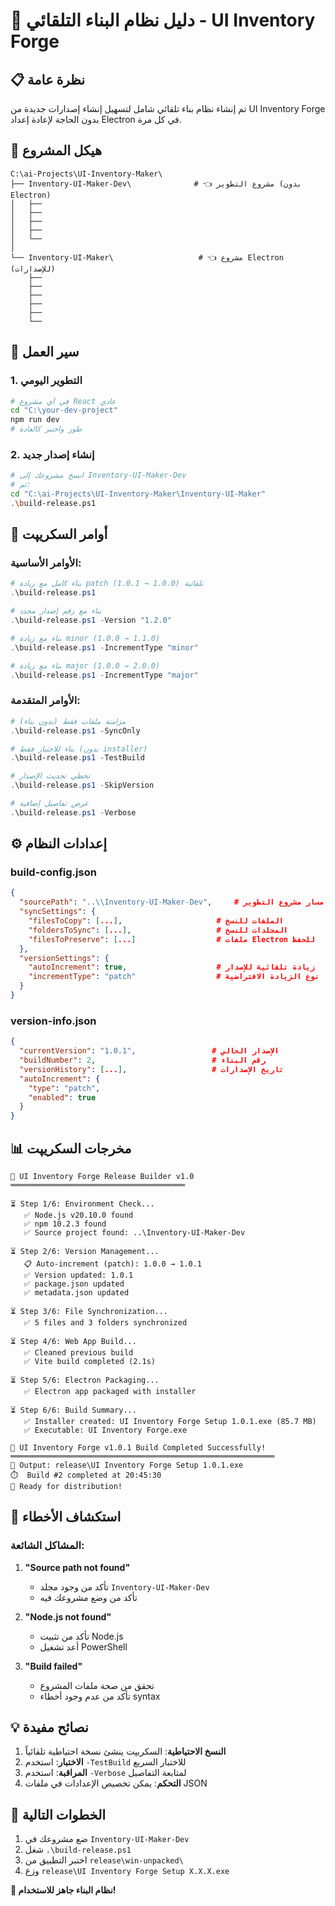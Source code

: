 # 🚀 دليل نظام البناء التلقائي - UI Inventory Forge

## 📋 نظرة عامة

تم إنشاء نظام بناء تلقائي شامل لتسهيل إنشاء إصدارات جديدة من UI Inventory Forge بدون الحاجة لإعادة إعداد Electron في كل مرة.

## 📁 هيكل المشروع

```
C:\ai-Projects\UI-Inventory-Maker\
├── Inventory-UI-Maker-Dev\              # 👈 مشروع التطوير (بدون Electron)
│   ├── 
│   ├── 
│   ├── 
│   ├── 
│   └── 
│
└── Inventory-UI-Maker\                   # 👈 مشروع Electron (للإصدارات)
    ├── 
    ├── 
    ├──
    ├── 
    ├──  
    └──                     
```

## 🔄 سير العمل

### 1. التطوير اليومي
```bash
# في أي مشروع React عادي
cd "C:\your-dev-project"
npm run dev
# طور واختبر كالعادة
```

### 2. إنشاء إصدار جديد
```bash
# انسخ مشروعك إلى Inventory-UI-Maker-Dev
# ثم:
cd "C:\ai-Projects\UI-Inventory-Maker\Inventory-UI-Maker"
.\build-release.ps1
```

## 🎯 أوامر السكريپت

### الأوامر الأساسية:
```powershell
# بناء كامل مع زيادة patch تلقائية (1.0.0 → 1.0.1)
.\build-release.ps1

# بناء مع رقم إصدار محدد
.\build-release.ps1 -Version "1.2.0"

# بناء مع زيادة minor (1.0.0 → 1.1.0)
.\build-release.ps1 -IncrementType "minor"

# بناء مع زيادة major (1.0.0 → 2.0.0)  
.\build-release.ps1 -IncrementType "major"
```

### الأوامر المتقدمة:
```powershell
# مزامنة ملفات فقط (بدون بناء)
.\build-release.ps1 -SyncOnly

# بناء للاختبار فقط (بدون installer)
.\build-release.ps1 -TestBuild

# تخطي تحديث الإصدار
.\build-release.ps1 -SkipVersion

# عرض تفاصيل إضافية
.\build-release.ps1 -Verbose
```

## ⚙️ إعدادات النظام

### build-config.json
```json
{
  "sourcePath": "..\\Inventory-UI-Maker-Dev",     # مسار مشروع التطوير
  "syncSettings": {
    "filesToCopy": [...],                     # الملفات للنسخ
    "foldersToSync": [...],                   # المجلدات للنسخ
    "filesToPreserve": [...]                  # ملفات Electron للحفظ
  },
  "versionSettings": {
    "autoIncrement": true,                    # زيادة تلقائية للإصدار
    "incrementType": "patch"                  # نوع الزيادة الافتراضية
  }
}
```

### version-info.json
```json
{
  "currentVersion": "1.0.1",                 # الإصدار الحالي
  "buildNumber": 2,                          # رقم البناء
  "versionHistory": [...],                   # تاريخ الإصدارات
  "autoIncrement": {
    "type": "patch",
    "enabled": true
  }
}
```

## 📊 مخرجات السكريپت

```
🚀 UI Inventory Forge Release Builder v1.0
═══════════════════════════════════════

⏳ Step 1/6: Environment Check...
   ✅ Node.js v20.10.0 found
   ✅ npm 10.2.3 found
   ✅ Source project found: ..\Inventory-UI-Maker-Dev

⏳ Step 2/6: Version Management...
   📋 Auto-increment (patch): 1.0.0 → 1.0.1
   ✅ Version updated: 1.0.1
   ✅ package.json updated
   ✅ metadata.json updated

⏳ Step 3/6: File Synchronization...
   ✅ 5 files and 3 folders synchronized

⏳ Step 4/6: Web App Build...
   ✅ Cleaned previous build
   ✅ Vite build completed (2.1s)

⏳ Step 5/6: Electron Packaging...
   ✅ Electron app packaged with installer

⏳ Step 6/6: Build Summary...
   ✅ Installer created: UI Inventory Forge Setup 1.0.1.exe (85.7 MB)
   ✅ Executable: UI Inventory Forge.exe

🎉 UI Inventory Forge v1.0.1 Build Completed Successfully!
═══════════════════════════════════════════════════════════
📁 Output: release\UI Inventory Forge Setup 1.0.1.exe
⏱️  Build #2 completed at 20:45:30
🚀 Ready for distribution!
```

## 🔧 استكشاف الأخطاء

### المشاكل الشائعة:

1. **"Source path not found"**
   - تأكد من وجود مجلد `Inventory-UI-Maker-Dev`
   - تأكد من وضع مشروعك فيه

2. **"Node.js not found"**  
   - تأكد من تثبيت Node.js
   - أعد تشغيل PowerShell

3. **"Build failed"**
   - تحقق من صحة ملفات المشروع
   - تأكد من عدم وجود أخطاء syntax

## 💡 نصائح مفيدة

1. **النسخ الاحتياطية**: السكريپت ينشئ نسخة احتياطية تلقائياً
2. **الاختبار**: استخدم `-TestBuild` للاختبار السريع
3. **المراقبة**: استخدم `-Verbose` لمتابعة التفاصيل
4. **التحكم**: يمكن تخصيص الإعدادات في ملفات JSON

## 🎯 الخطوات التالية

1. ضع مشروعك في `Inventory-UI-Maker-Dev`
2. شغل `.\build-release.ps1`
3. اختبر التطبيق من `release\win-unpacked\`
4. وزع `release\UI Inventory Forge Setup X.X.X.exe`

**🎉 نظام البناء جاهز للاستخدام!**